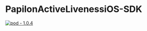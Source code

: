 # PapilonActiveLivenessiOS-SDK

[![pod - 1.0.4](https://img.shields.io/badge/pod-1.0.4-blue)](https://cocoapods.org/)
